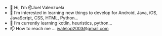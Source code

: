 - 👋 Hi, I’m @Joel Valenzuela
- 👀 I’m interested in learning new things to develop for Android, Java, iOS, JavaScript, CSS, HTML, Python...
- 🌱 I’m currently learning kotlin, heuristics, python...
- 📫 How to reach me ... jvalelop2003@gmail.com

<!---
feeljoe/feeljoe is a ✨ special ✨ repository because its `README.md` (this file) appears on your GitHub profile.
You can click the Preview link to take a look at your changes.
--->
